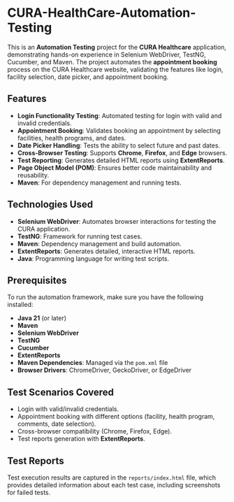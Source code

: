 # CURA-HealthCare-Automation-Testing

This is an **Automation Testing** project for the **CURA Healthcare** application, demonstrating hands-on experience in Selenium WebDriver, TestNG, Cucumber, and Maven. The project automates the **appointment booking** process on the CURA Healthcare website, validating the features like login, facility selection, date picker, and appointment booking.

## Features
- **Login Functionality Testing**: Automated testing for login with valid and invalid credentials.
- **Appointment Booking**: Validates booking an appointment by selecting facilities, health programs, and dates.
- **Date Picker Handling**: Tests the ability to select future and past dates.
- **Cross-Browser Testing**: Supports **Chrome**, **Firefox**, and **Edge** browsers.
- **Test Reporting**: Generates detailed HTML reports using **ExtentReports**.
- **Page Object Model (POM)**: Ensures better code maintainability and reusability.
- **Maven**: For dependency management and running tests.

## Technologies Used
- **Selenium WebDriver**: Automates browser interactions for testing the CURA application.
- **TestNG**: Framework for running test cases.
- **Maven**: Dependency management and build automation.
- **ExtentReports**: Generates detailed, interactive HTML reports.
- **Java**: Programming language for writing test scripts.

## Prerequisites
To run the automation framework, make sure you have the following installed:
- **Java 21** (or later)
- **Maven**
- **Selenium WebDriver**
- **TestNG**
- **Cucumber**
- **ExtentReports**
- **Maven Dependencies**: Managed via the `pom.xml` file
- **Browser Drivers**: ChromeDriver, GeckoDriver, or EdgeDriver

## Test Scenarios Covered
- Login with valid/invalid credentials.
- Appointment booking with different options (facility, health program, comments, date selection).
- Cross-browser compatibility (Chrome, Firefox, Edge).
- Test reports generation with **ExtentReports**.

## Test Reports
Test execution results are captured in the `reports/index.html` file, which provides detailed information about each test case, including screenshots for failed tests.

